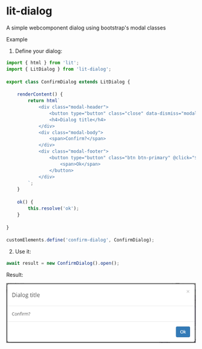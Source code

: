 # lit-dialog
A simple webcomponent dialog using bootstrap's modal classes
  
Example  
  
1. Define your dialog:  

```javascript
import { html } from 'lit';
import { LitDialog } from 'lit-dialog';

export class ConfirmDialog extends LitDialog {

    renderContent() {
        return html`
            <div class="modal-header">
                <button type="button" class="close" data-dismiss="modal" aria-label="Close"><span aria-hidden="true">&times;</span></button>
                <h4>Dialog title</h4>
            </div>
            <div class="modal-body">
                <span>Confirm?</span>
            </div>
            <div class="modal-footer">
                <button type="button" class="btn btn-primary" @click="${e => this.ok()}">
                    <span>Ok</span>
                </button>
            </div>            
        `;
    }

    ok() {
        this.resolve('ok');
    }

}

customElements.define('confirm-dialog', ConfirmDialog);
```  
  
2. Use it:
  
```javascript
await result = new ConfirmDialog().open();
```
  
Result:  
  
![Preview](img/dialog-screenshot.png)
